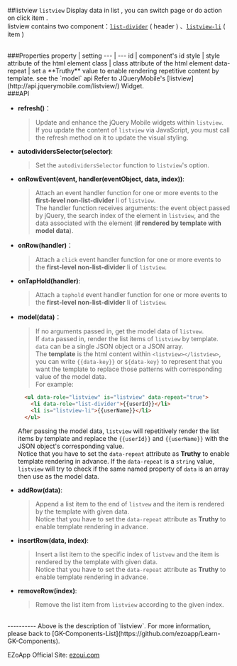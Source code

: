 ##listview
`listview` Display data in list , you can switch page or do action on click item .  
listview contains two component：[`list-divider`](https://github.com/ezoapp/Learn-GK-Components/blob/master/docs/GKComponent-list-divider.md)  ( header ) 、[`listview-li`](https://github.com/ezoapp/Learn-GK-Components/blob/master/docs/GKComponent-listview-li.md) ( item ) 

<br/>
###Properties
property			| setting
---						| ---
id						| component's id
style					| style attribute of the html element 
class					| class attribute of the html element
data-repeat   | set a **Truthy** value to enable rendering repetitive content by template. see the `model` api
Refer to JQueryMobile's [listview](http://api.jquerymobile.com/listview/) Widget.

<br/>
###API

- **refresh()**：  
 	> Update and enhance the jQuery Mobile widgets within `listview`. <br/>
 	> If you update the content of `listview` via JavaScript, you must call the refresh method on it to update the visual styling. <br/>


- **autodividersSelector(selector)**:
  > Set the `autodividersSelector` function to `listview`'s option. <br/>


- **onRowEvent(event, handler(eventObject, data, index))**:
  > Attach an event handler function for one or more events to the **first-level non-list-divider** li of `listview`. <br/>
  > The handler function receives arguments: the event object passed by jQuery, the search index of the element in `listview`, and the data associated with the element (**if rendered by template with model data**). <br/>
  
  
- **onRow(handler)**：  
  > Attach a `click` event handler function for one or more events to the **first-level non-list-divider** li of `listview`. <br/>


- **onTapHold(handler)**:
  > Attach a `taphold` event handler function for one or more events to the **first-level non-list-divider** li of `listview`. <br/>


- **model(data)**：
  > If no arguments passed in, get the model data of `listvew`. <br/>
  > If `data` passed in, render the list items of `listview` by template. `data` can be a single JSON object or a JSON array. <br/>
  > The **template** is the html content within `<listview></listview>`, you can write `{{data-key}}` or `${data-key}` to represent that you want the template to replace those patterns with corresponding value of the model data. <br/> 
  > For example:
    ```html
      <ul data-role="listview" is="listview" data-repeat="true">
        <li data-role="list-divider">{{userId}}</li>
        <li is="listview-li">{{userName}}</li>
      </ul>    
    ```
    After passing the model data, `listview` will repetitively render the list items by template and replace the `{{userId}}` and `{{userName}}` with the JSON object's corresponding value. <br/>
    Notice that you have to set the `data-repeat` attribute as **Truthy** to enable template rendering in advance. If the `data-repeat` is a `string` value, `listview` will try to check if the same named property of `data` is an array then use as the model data. <br/>

   
- **addRow(data)**:
  > Append a list item to the end of `listvew` and the item is rendered by the template with given data. <br/>
  > Notice that you have to set the `data-repeat` attribute as **Truthy** to enable template rendering in advance. <br/>


- **insertRow(data, index)**:
  > Insert a list item to the specific index of `listvew` and the item is rendered by the template with given data. <br/>
  > Notice that you have to set the `data-repeat` attribute as **Truthy** to enable template rendering in advance. <br/>
  

- **removeRow(index)**:
  > Remove the list item from `listview` according to the given index.


<br/>
----------
Above is the description of `listview`. For more information, please back to [GK-Components-List](https://github.com/ezoapp/Learn-GK-Components).

EZoApp Official Site: [ezoui.com](http://ezoui.com/)  





